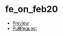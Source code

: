 # fe_on_feb20

- [Preview](https://maildes.github.io/fe_on_feb20/)
- [PullRequest](https://github.com/Maildes/fe_on_feb20/pull/1)